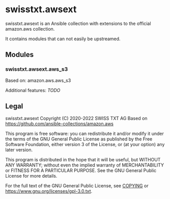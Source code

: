 # swisstxt.awsext

swisstxt.awsext is an Ansible collection with extensions to
the official amazon.aws collection.

It contains modules that can not easily be upstreamed.

## Modules

### swisstxt.awsext.aws_s3

Based on: amazon.aws.aws_s3

Additional features:
*TODO*

## Legal

swisstxt.awsext  Copyright (C) 2020-2022 SWISS TXT AG
Based on https://github.com/ansible-collections/amazon.aws

This program is free software: you can redistribute it and/or modify
it under the terms of the GNU General Public License as published by
the Free Software Foundation, either version 3 of the License, or
(at your option) any later version.

This program is distributed in the hope that it will be useful,
but WITHOUT ANY WARRANTY; without even the implied warranty of
MERCHANTABILITY or FITNESS FOR A PARTICULAR PURPOSE.  See the
GNU General Public License for more details.

For the full text of the GNU General Public License, see
[COPYING](COPYING) or <https://www.gnu.org/licenses/gpl-3.0.txt>.
